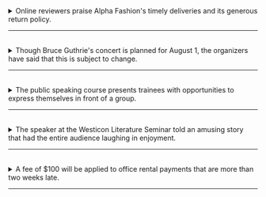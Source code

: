 <details>
  <summary>
    Online reviewers praise Alpha Fashion's timely deliveries and its generous return policy.
  </summary>

  - 主詞：Online reviewers（線上評論者）

  - 動詞：praise（讚揚）

  - 受詞：Alpha Fashion's timely deliveries and its generous return policy（Alpha Fashion的及時交貨和慷慨的退貨政策）

  - 單字：
    - Online（副詞）：表示這些評論者是在線上進行評論的。
    - reviewers（名詞）：reviewer 的复数，指的是進行評論的人。
    - praise（動詞）：表示評論者對Alpha Fashion持有正面評價或讚揚。
    - Alpha Fashion's（名詞）：指的是Alpha Fashion這個公司或品牌的。
    - timely（形容詞）：描述交貨是及時的，按時完成。
    - deliveries（名詞）：delivery 的复数，指的是交貨的行為或產品送達的過程。
    - and（連詞）：用來連接兩個事物，這裡是用來連接兩個特性。
    - its（形容詞性物主代詞）：指的是Alpha Fashion的。
    - generous（形容詞）：描述退貨政策是慷慨的，寬容的。
    - return（名詞）：指的是退貨的行為或過程。
    - policy（名詞）：指的是一個特定的政策或規則。

  > 整句的意思是，線上評論者稱讚Alpha Fashion的及時交貨和慷慨的退貨政策。
</details>

---
<br>

<details>
  <summary>
    Though Bruce Guthrie's concert is planned for August 1, the organizers have said that this is subject to change.
  </summary>

  - 主要子句 : the organizers have said that this is subject to change
    - 主詞：the organizers（主辦方）
    - 動詞：have said（已經說）
    - 受詞：that this is subject to change（這可能會改變）
    - 單字：
      - the organizers（名詞）：organizer 的复数，指的是主辦方，即負責組織音樂會的人或機構。
      - have said（動詞短語）：表示已經說，指的是主辦方已經提出了聲明。
      - that（連詞）：引導一個子句，這裡引導了一個說明或宣佈的子句。
      - this（代詞）：指的是先前提到的音樂會計畫。
      - is（動詞）：表示狀態，這裡是指音樂會的狀態。
      - subject（形容詞）：表示受制於或可能會受到影響。
      - to change（名詞）：指的是改變，可能指音樂會日期或其他細節的變動。

  - 從屬子句 : Though Bruce Guthrie's concert is planned for August 1
    - 主詞：Bruce Guthrie's concert（布魯斯·古斯瑞的音樂會）
    - 動詞：is planned（被計畫）
    - 副詞片語 : for August 1（在8月1日）

    - 單字：
      - Though（連接詞）：表示對比或條件，這裡引導了一個對已有信息的對比。
      - Bruce Guthrie's（名詞）：指的是布魯斯·古斯瑞的，這可能是指他的音樂會。
      - concert（名詞）：指的是音樂會或演出。
      - is planned（動詞短語）：表示計畫或安排，這裡是指音樂會已經被計畫。
      - for（介詞）：表示時間，這裡指的是音樂會預定的日期。
      - August 1（名詞短語）：指的是音樂會計畫的日期。
  
  > 整句的意思是，儘管Bruce Guthrie的音樂會計畫在8月1日，主辦方已經表示這可能會改變。
</details>

---
<br>

<details>
  <summary>
    The public speaking course presents trainees with opportunities to express themselves in front of a group.
  </summary>

  - 主詞：The public speaking course（公開演講課程）

  - 動詞：presents（提供、呈現）

  - 間接受詞：trainees（受訓者）

  - 直接受詞：with opportunities to express themselves in front of a group（提供表達自己的機會，面對一個群體）
    - to express themselves in front of a group，是一個不定詞片語，可以被視為形容詞用來修飾 "opportunities"。這個片語描述了這些機會的性質，即它們是用來表達自己的機會，特別是在一個群體或觀眾面前。所以，你可以理解為它是一個形容 "opportunities" 的修飾語。

  - 單字
    - The（定冠詞）：表示特定的公開演講課程。
    - public（形容詞）：描述演講課程的性質，是公開的。
    - speaking（動名詞）：形成合成名詞 "public speaking"，指的是演講的能力或技巧。
    - course（名詞）：指的是課程或訓練。
    - presents（動詞）：表示提供或呈現。
    - trainees（名詞）：trainee 的复数，指的是受訓者，參加課程的學員。
    - with（介詞）：表示提供或伴隨，引導了一個介詞片語。
    - opportunities（名詞）：opportunity 的复数，指的是機會或可能性。
    - to（不定詞標誌詞）：引導了不定詞片語 "to express themselves in front of a group"。
    - express（動詞）：表示表達或陳述。
    - themselves（反身代詞）：指的是受訓者自己。
    - in front of（片語）：表示在...之前，這裡指的是在一個群體或觀眾面前。
    - a group（名詞）：指的是一個群體或觀眾。

  > 整句的意思是，公開演講課程提供給受訓者機會在一個群體面前表達自己。
</details>

---
<br>

<details>
  <summary>
    The speaker at the Westicon Literature Seminar told an amusing story that had the entire audience laughing in enjoyment.
  </summary>

  - 主詞：The speaker at the Westicon Literature Seminar（在Westicon文學研討會上的演講者）

  - 動詞：told（告訴）

  - 受詞：an amusing story that had the entire audience laughing in enjoyment（使整個觀眾歡笑的一個有趣的故事）
    - 形容詞子句：that had the entire audience laughing in enjoyment，是由關係代名詞 "that" 所引導的形容詞子句，它修飾了前面的名詞 "an amusing story"，因此整個子句描述了那個有趣的故事的性質。這個子句解釋了這個故事如何影響觀眾，使他們歡笑和享受。

  - 單字 
    - The（定冠詞）：表示特定的演講者和文學研討會。
    - speaker（名詞）：指的是演講者，即在文學研討會上發表演講的人。
    - at（介詞）：表示位置或時間，這裡表示在文學研討會上。
    - Westicon Literature Seminar（名詞短語）：指的是特定的文學研討會。
    - told（動詞）：表示告訴或講述。
    - an（不定冠詞）：表示不特定的一個。
    - amusing（形容詞）：amuse 的现在分词形式，表示有趣或幽默的。
    - story（名詞）：指的是故事。
    - that（連詞）：引導一個從屬子句，連接主要句子和描述的故事。
    - had（動詞）：表示過去的完成時，這裡指的是故事引起的效應。
    - the（定冠詞）：表示特定的整個觀眾。
    - entire（形容詞）：表示整個，全部的。
    - audience（名詞）：指的是觀眾，即參加演講的人。
    - laughing（動名詞）：laugh 的现在分词，指的是笑，表示觀眾的反應。
    - in（介詞）：表示狀態或情境，這裡表示在歡樂的狀態中。
    - enjoyment（名詞）：指的是享受，快樂。

  > 整句的意思是，在Westicon文學研討會上的演講者講了一個有趣的故事，使整個觀眾歡笑。
</details>

---
<br>

<details>
  <summary>
    A fee of $100 will be applied to office rental payments that are more than two weeks late. 
  </summary>

  - 主詞：A fee of $100（費用）
  - 動詞：will be applied（將被適用）
  - 修飾語：to office rental payments that are more than two weeks late（對於超過兩週遲付的辦公室租金支付）
    - 形容詞子句 "that are more than two weeks late"，是由關係代名詞 "that" 引導的形容詞子句，它用來修飾名詞 "office rental payments"，這個子句描述了哪些辦公室租金支付會受到規定的費用的影響，即那些遲付超過兩週的支付。

  - 單字：
    - A（不定冠詞）：表示不特定的一個。
    - fee（名詞）：指的是費用，這裡是指一種罰款或額外支付的費用。
    - of（介詞）：表示屬於或相關於。
    - $100：表示具體的金額，一百美元。
    - will be applied（動詞短語）：表示將被適用，即費用將被加上。
      - apply 的过去式和过去分词形式。
    - to（介詞）：表示對於或針對。
    - office（名詞）：指的是辦公室。
    - rental（名詞）：指的是租金，即辦公室的租金。
    - payments（名詞）：payment 的复数形式，指的是支付，即付款的行為或金額。
    - that（連詞）：引導一個從屬子句，用來描述哪些租金支付。
    - are（動詞）：表示現在時，這裡是指那些支付。
    - more than（片語）：表示多於或超過。
    - two（數詞）：指的是數字 "2"。
    - weeks（名詞）：指的是週，時間單位。
    - late（形容詞）：表示遲到或遲付。

  > 整句的意思是，如果辦公室租金支付超過兩週遲付，將被加上100美元的費用。
</details>

---
<br>